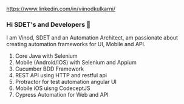 
https://www.linkedin.com/in/viinodkulkarni/

### Hi SDET's  and Developers 👋

I am Vinod, SDET and an Automation Architect,  am passionate about creating automation frameworks for UI, Mobile and API.

1) Core Java with Selenium
2) Mobile (Android/IOS) with Selenium and Appium
3) Cucumber BDD Framework
4) REST API using HTTP and restful api
5) Protractor for test automation angular UI
6) Mobile iOS uisng CodeceptJS
7) Cypress Automation for Web and API

<!--
**viinodk/viinodk** is a ✨ _special_ ✨ repository because its `README.md` (this file) appears on your GitHub profile.

Here are some ideas to get you started:

- 🔭 I’m currently working on ...
- 🌱 I’m currently learning ...
- 👯 I’m looking to collaborate on ...
- 🤔 I’m looking for help with ...
- 💬 Ask me about ...
- 📫 How to reach me: ...
- 😄 Pronouns: ...
- ⚡ Fun fact: ...
-->
